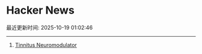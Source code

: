 # Hacker News

最近更新时间: 2025-10-19 01:02:46

--- 
1. [Tinnitus Neuromodulator](https://mynoise.net/NoiseMachines/neuromodulationTonesGenerator.php) 
